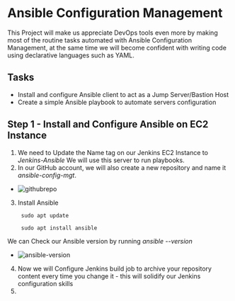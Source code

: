 # Ansible Configuration Management

This Project will make us appreciate DevOps tools even more by making most of the routine tasks automated with Ansible Configuration Management, at the same time we will become confident 
with writing code using declarative languages such as YAML.

## Tasks

- Install and configure Ansible client to act as a Jump Server/Bastion Host
- Create a simple Ansible playbook to automate servers configuration

## Step 1 - Install and Configure Ansible on EC2 Instance
1. We need to Update the Name tag on our Jenkins EC2 Instance to _Jenkins-Ansible_ We will use this server to run playbooks.
2. In our GitHub account, we will also create a new repository and name it _ansible-config-mgt_.

- ![githubrepo](https://github.com/user-attachments/assets/654c95f9-2273-4c03-8095-88aa046f06f9)

3. Install Ansible

        sudo apt update
        
        sudo apt install ansible

  We can Check our Ansible version by running _ansible --version_

- ![ansible-version](https://github.com/user-attachments/assets/b6a41e15-a3f7-45c1-afe5-9f33f2dffc7c)

4. Now we will Configure Jenkins build job to archive your repository content every time you change it - this will solidify our Jenkins configuration skills
5. 



















































































































































